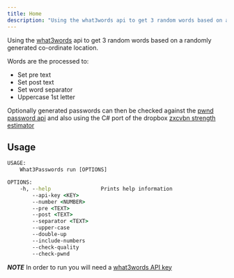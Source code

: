 ```yaml
---
title: Home
description: "Using the what3words api to get 3 random words based on a randomly generated co-ordinate location."
---
```


Using the [what3words](https://what3words.com) api to get 3 random words based on a randomly generated co-ordinate location.

Words are the processed to:

* Set pre text
* Set post text
* Set word separator
* Uppercase 1st letter

Optionally generated passwords can then be checked against the [pwnd password api](https://haveibeenpwned.com/Passwords) and also using the C# port of the dropbox [zxcvbn strength estimator](https://dropbox.tech/security/zxcvbn-realistic-password-strength-estimation)

## Usage

```cmd
USAGE:
    What3Passwords run [OPTIONS]

OPTIONS:
    -h, --help                Prints help information
        --api-key <KEY>
        --number <NUMBER>
        --pre <TEXT>
        --post <TEXT>
        --separator <TEXT>
        --upper-case
        --double-up
        --include-numbers
        --check-quality
        --check-pwnd
```

***NOTE*** In order to run you will need a [what3words API key](https://developer.what3words.com/public-api)
